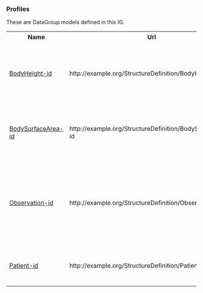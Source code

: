 ### Profiles

<div>
These are DataGroup models defined in this IG.
</div>

<table class='table table-bordered table-condensed'>
<tr><th>Name</th><th>Url</th><th>Description</th></tr>
<tr>
<td><a href='StructureDefinition-BodyHeight-id.html'>BodyHeight-id</a></td>
<td>http://example.org/StructureDefinition/BodyHeight-id</td>
<td>The distance from the bottom of the patient's feet to the top of their head, while they are standing.</td>
</tr>
<tr>
<td><a href='StructureDefinition-BodySurfaceArea-id.html'>BodySurfaceArea-id</a></td>
<td>http://example.org/StructureDefinition/BodySurfaceArea-id</td>
<td>The measured or calculated surface area of the patient's body.</td>
</tr>
<tr>
<td><a href='StructureDefinition-Observation-id.html'>Observation-id</a></td>
<td>http://example.org/StructureDefinition/Observation-id</td>
<td>A measurement or assertion made about a patient, e.g. a clinical assessment, imaging results, or laboratory finding.</td>
</tr>
<tr>
<td><a href='StructureDefinition-Patient-id.html'>Patient-id</a></td>
<td>http://example.org/StructureDefinition/Patient-id</td>
<td>Identifying and demographic details about the patient.</td>
</tr>
</table>